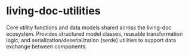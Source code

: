 # living-doc-utilities
Core utility functions and data models shared across the living-doc ecosystem. Provides structured model classes, reusable transformation logic, and serialization/deserialization (serde) utilities to support data exchange between components.
